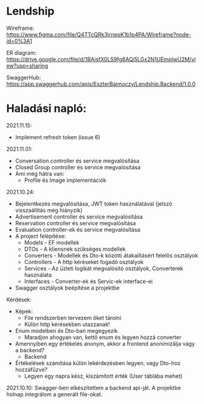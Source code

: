 # Lendship

Wireframe: https://www.figma.com/file/Q4TTcQRk3jrnepK1b1p4PA/Wireframe?node-id=0%3A1

ER diagram: https://drive.google.com/file/d/1BAisfX0LS9fg8AQi5LGx2N1UEmplwU2M/view?usp=sharing

SwaggerHub: https://app.swaggerhub.com/apis/EszterBajmoczy/Lendship.Backend/1.0.0



# Haladási napló:
2021.11.15:
- Implement refresh token (issue 6)

2021.11.01:
- Conversation controller és service megvalósítása
- Closed Group controller és service megvalósítása
- Ami még hátra van: 
  - Profile és Image implementációk

2021.10.24:
- Bejelentkezés megvalósítása, JWT token használatával (jelszó visszaállítás még hiányzik)
- Advertisement controller és service megvalósítása
- Reservation controller és service megvalósítása
- Evaluation controller-ek és service megvalósítása
- A project felépítése:
  - Models - EF modellek
  - DTOs - A kliensnek szükséges modellek
  - Converters - Modellek és Dto-k közötti átakalításért felelős osztályok
  - Controllers - A http kéréseket fogadó osztályok
  - Services - Az üzleti logikát megvalósító osztályok, Converterek használata
  - Interfaces - Converter-ek és Servic-ek interface-ei
- Swagger osztályok beépítése a projektbe

Kérdések:
- Képek:
  - File rendszerben tervezem őket tárolni
  - Külön http kérésekben utazzanak!
- Enum modelben és Dto-ban megegyezik
  - Maradjon ahogyan van, kettő enum és legyen hozzá converter 
- Amennyiben egy értékelés anonym, akkor a frontend anonimizálja vagy a backend?
  - Backend
- Értékelések számítása külön lekérdezésben legyen, vagy Dto-hoz hozzáfűzve?
  - Legyen egy napra kész, kiszámított érték (User táblába mehet) 

2021.10.10: Swagger-ben elkészítettem a backend api-ját. A projektbe holnap integrálom a generált file-okat.
